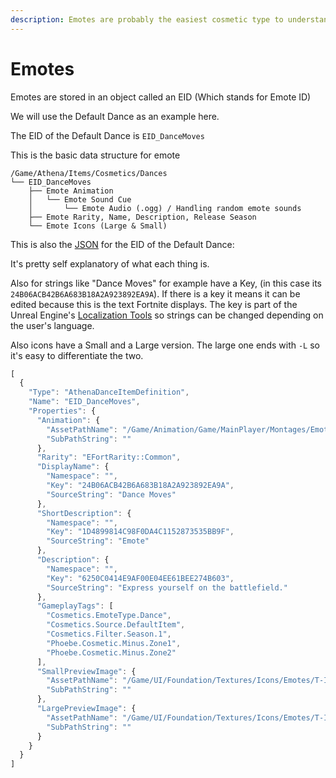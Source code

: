 ```yaml
---
description: Emotes are probably the easiest cosmetic type to understand.
---
```


# Emotes

Emotes are stored in an object called an EID (Which stands for Emote ID)

We will use the Default Dance as an example here.



The EID of the Default Dance is `EID_DanceMoves`

This is the basic data structure for emote

```
/Game/Athena/Items/Cosmetics/Dances
└── EID_DanceMoves
    ├── Emote Animation
    │   └── Emote Sound Cue
    │       └── Emote Audio (.ogg) / Handling random emote sounds
    ├── Emote Rarity, Name, Description, Release Season
    └── Emote Icons (Large & Small)
```

This is also the [JSON](https://en.wikipedia.org/wiki/JSON) for the EID of the Default Dance:

It's pretty self explanatory of what each thing is.

Also for strings like "Dance Moves" for example have a Key, (in this case its `24B06ACB42B6A683B18A2A923892EA9A`). If there is a key it means it can be edited because this is the text Fortnite displays. The key is part of the Unreal Engine's [Localization Tools](https://docs.unrealengine.com/4.26/en-US/ProductionPipelines/Localization/LocalizationTools/) so strings can be changed depending on the user's language.

Also icons have a Small and a Large version. The large one ends with `-L` so it's easy to differentiate the two.

```javascript
[
  {
    "Type": "AthenaDanceItemDefinition",
    "Name": "EID_DanceMoves",
    "Properties": {
      "Animation": {
        "AssetPathName": "/Game/Animation/Game/MainPlayer/Montages/Emotes/Emote_DanceMoves.Emote_DanceMoves",
        "SubPathString": ""
      },
      "Rarity": "EFortRarity::Common",
      "DisplayName": {
        "Namespace": "",
        "Key": "24B06ACB42B6A683B18A2A923892EA9A",
        "SourceString": "Dance Moves"
      },
      "ShortDescription": {
        "Namespace": "",
        "Key": "1D4899814C98F0DA4C1152873535BB9F",
        "SourceString": "Emote"
      },
      "Description": {
        "Namespace": "",
        "Key": "6250C0414E9AF00E04EE61BEE274B603",
        "SourceString": "Express yourself on the battlefield."
      },
      "GameplayTags": [
        "Cosmetics.EmoteType.Dance",
        "Cosmetics.Source.DefaultItem",
        "Cosmetics.Filter.Season.1",
        "Phoebe.Cosmetic.Minus.Zone1",
        "Phoebe.Cosmetic.Minus.Zone2"
      ],
      "SmallPreviewImage": {
        "AssetPathName": "/Game/UI/Foundation/Textures/Icons/Emotes/T-Icon-Emotes-E-Dance.T-Icon-Emotes-E-Dance",
        "SubPathString": ""
      },
      "LargePreviewImage": {
        "AssetPathName": "/Game/UI/Foundation/Textures/Icons/Emotes/T-Icon-Emotes-E-Dance-L.T-Icon-Emotes-E-Dance-L",
        "SubPathString": ""
      }
    }
  }
]
```
